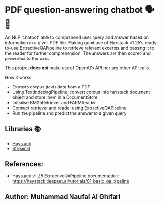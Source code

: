 # PDF question-answering chatbot 🗣️📄
An NLP 'chatbot' able to comprehend user query and answer based on information in a given PDF file. Making good use of Haystack v1.25's ready-to-use ExtractiveQAPipeline to retrieve relevant excerpts and passing it to the reader for further comprehension. The answers are then scored and presented to the user.

This project **does not** make use of OpenAI's API nor any other API calls.

How it works:
- Extracts corpus (text) data from a PDF
- Using TextIndexingPipeline, convert corpus into haystack document object and store them in a DocumentStore
- Initialise BM25Retriever and FARMReader
- Connect retriever and reader using ExtractiveQAPipeline
- Run the pipeline and predict the answer to a given query

## Libraries 📚
- [Haystack](https://haystack.deepset.ai/)
- [Streamlit](https://streamlit.io/)


## References:
- Haystack v1.25 ExtractiveQAPipeline documentation: https://haystack.deepset.ai/tutorials/01_basic_qa_pipeline

## Author: Muhammad Naufal Al Ghifari
